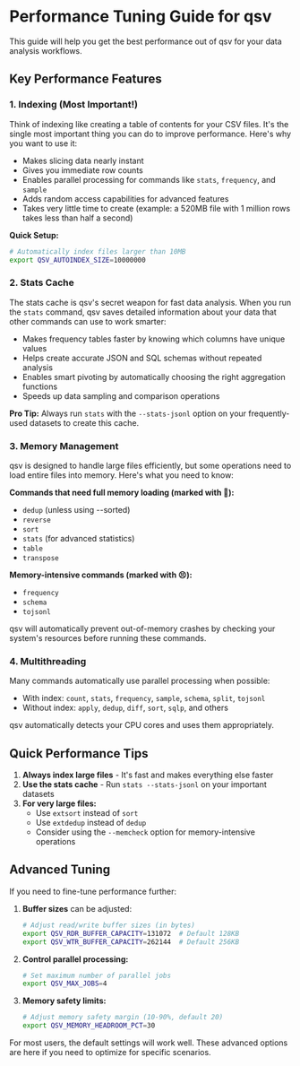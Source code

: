 # Performance Tuning Guide for qsv

This guide will help you get the best performance out of qsv for your data analysis workflows.

## Key Performance Features

### 1. Indexing (Most Important!)

Think of indexing like creating a table of contents for your CSV files. It's the single most important thing you can do to improve performance. Here's why you want to use it:

- Makes slicing data nearly instant
- Gives you immediate row counts
- Enables parallel processing for commands like `stats`, `frequency`, and `sample`
- Adds random access capabilities for advanced features
- Takes very little time to create (example: a 520MB file with 1 million rows takes less than half a second)

**Quick Setup:**
```bash
# Automatically index files larger than 10MB
export QSV_AUTOINDEX_SIZE=10000000
```

### 2. Stats Cache

The stats cache is qsv's secret weapon for fast data analysis. When you run the `stats` command, qsv saves detailed information about your data that other commands can use to work smarter:

- Makes frequency tables faster by knowing which columns have unique values
- Helps create accurate JSON and SQL schemas without repeated analysis
- Enables smart pivoting by automatically choosing the right aggregation functions
- Speeds up data sampling and comparison operations

**Pro Tip:** Always run `stats` with the `--stats-jsonl` option on your frequently-used datasets to create this cache.

### 3. Memory Management

qsv is designed to handle large files efficiently, but some operations need to load entire files into memory. Here's what you need to know:

**Commands that need full memory loading (marked with 🤯):**
- `dedup` (unless using --sorted)
- `reverse`
- `sort`
- `stats` (for advanced statistics)
- `table`
- `transpose`

**Memory-intensive commands (marked with 😣):**
- `frequency`
- `schema`
- `tojsonl`

qsv will automatically prevent out-of-memory crashes by checking your system's resources before running these commands.

### 4. Multithreading

Many commands automatically use parallel processing when possible:
- With index: `count`, `stats`, `frequency`, `sample`, `schema`, `split`, `tojsonl`
- Without index: `apply`, `dedup`, `diff`, `sort`, `sqlp`, and others

qsv automatically detects your CPU cores and uses them appropriately.

## Quick Performance Tips

1. **Always index large files** - It's fast and makes everything else faster
2. **Use the stats cache** - Run `stats --stats-jsonl` on your important datasets
3. **For very large files:**
   - Use `extsort` instead of `sort`
   - Use `extdedup` instead of `dedup`
   - Consider using the `--memcheck` option for memory-intensive operations

## Advanced Tuning

If you need to fine-tune performance further:

1. **Buffer sizes** can be adjusted:
   ```bash
   # Adjust read/write buffer sizes (in bytes)
   export QSV_RDR_BUFFER_CAPACITY=131072  # Default 128KB
   export QSV_WTR_BUFFER_CAPACITY=262144  # Default 256KB
   ```

2. **Control parallel processing:**
   ```bash
   # Set maximum number of parallel jobs
   export QSV_MAX_JOBS=4
   ```

3. **Memory safety limits:**
   ```bash
   # Adjust memory safety margin (10-90%, default 20)
   export QSV_MEMORY_HEADROOM_PCT=30
   ```

For most users, the default settings will work well. These advanced options are here if you need to optimize for specific scenarios.
